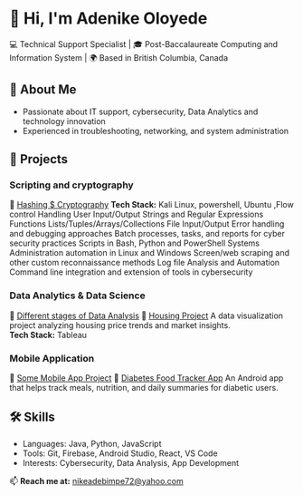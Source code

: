 # 👋 Hi, I'm Adenike Oloyede  
💻 Technical Support Specialist | 🎓 Post-Baccalaureate Computing and Information System | 🌍 Based in British Columbia, Canada  

## 🚀 About Me
- Passionate about IT support, cybersecurity, Data Analytics and technology innovation  
- Experienced in troubleshooting, networking, and system administration  


## 🧩 Projects

### Scripting and cryptography
🔹  [Hashing $ Cryptography](https://github.com/nikeadebimpe72/Scripting-Cryptography)
**Tech Stack:** Kali Linux, powershell, Ubuntu ,Flow control
Handling User Input/Output
Strings and Regular Expressions
Functions
Lists/Tuples/Arrays/Collections
File Input/Output
Error handling and debugging approaches
Batch processes, tasks, and reports for cyber security practices
Scripts in Bash, Python and PowerShell
Systems Administration automation in Linux and Windows
Screen/web scraping and other custom reconnaissance methods
Log file Analysis and Automation
Command line integration and extension of tools in cybersecurity

### Data Analytics & Data Science
🔹 [Different stages of Data Analysis](https://github.com/nikeadebimpe72/Data-Analysis)
🔹 [Housing Project](https://github.com/nikeadebimpe72/Housing-Cost-Analysis)
A data visualization project analyzing housing price trends and market insights.  
**Tech Stack:** Tableau


### Mobile Application
🔹 [Some Mobile App Project](https://github.com/nikeadebimpe72/Mobile-Applications)
🔹 [Diabetes Food Tracker App](https://github.com/AdenikeOloyede/Diabites)
An Android app that helps track meals, nutrition, and daily summaries for diabetic users.

## 🛠 Skills
- Languages: Java, Python, JavaScript  
- Tools: Git, Firebase, Android Studio, React, VS Code  
- Interests: Cybersecurity, Data Analysis, App Development  

📫 **Reach me at:** [nikeadebimpe72@yahoo.com](mailto:nikeadebimpe72@yahoo.com)

